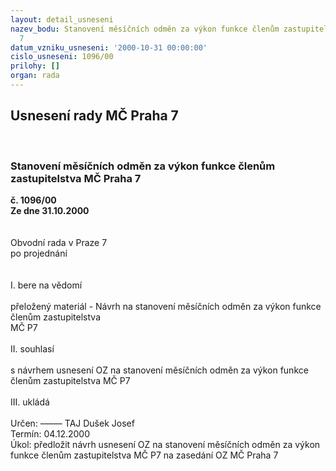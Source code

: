 ```yaml
---
layout: detail_usneseni
nazev_bodu: Stanovení měsíčních odměn za výkon funkce členům zastupitelstva MČ Praha
  7
datum_vzniku_usneseni: '2000-10-31 00:00:00'
cislo_usneseni: 1096/00
prilohy: []
organ: rada
---
```

<div id="ucUsn_pList" class="usn">
	<span><h2>Usnesení rady MČ Praha 7 </h2>
<br></span><div class="standBody">
<span><h3>Stanovení měsíčních odměn za výkon funkce členům zastupitelstva MČ Praha 7</h3></span><div class="center">
		<strong>č. 1096/00</strong><br>
	</div>
<div class="center">
		<strong>Ze dne 31.10.2000</strong><br><br>
	</div>
<br>Obvodní rada v Praze 7<br>po projednání<br><br><br>I.	bere na vědomí<br><br> přeložený materiál - Návrh na stanovení měsíčních odměn za výkon funkce členům zastupitelstva <br>MČ P7 <br><br>II.	souhlasí <br><br>s návrhem usnesení OZ na stanovení měsíčních odměn za výkon funkce členům zastupitelstva MČ P7<br><br>III.	ukládá <br><br> Určen:	–––––	TAJ Dušek Josef<br>Termín: 04.12.2000<br>Úkol:	předložit návrh usnesení OZ na stanovení měsíčních odměn za výkon funkce členům zastupitelstva MČ P7 na  zasedání OZ MČ Praha 7<br> 	<br> <br>
</div>
</div>